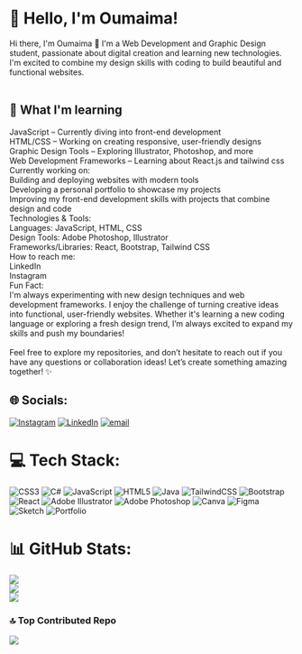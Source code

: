 # 👋 Hello, I'm Oumaima!
Hi there, I'm Oumaima 🎀
I'm a Web Development and Graphic Design student, passionate about digital creation and learning new technologies. I'm excited to combine my design skills with coding to build beautiful and functional websites.<br><br>
 ## 🚀 What I'm learning <br>
JavaScript – Currently diving into front-end development<br>HTML/CSS – Working on creating responsive, user-friendly designs<br>Graphic Design Tools – Exploring Illustrator, Photoshop, and more<br>Web Development Frameworks – Learning about React.js and tailwind css<br>Currently working on:<br>Building and deploying websites with modern tools<br>Developing a personal portfolio to showcase my projects<br>Improving my front-end development skills with projects that combine design and code<br>Technologies & Tools:<br>Languages: JavaScript, HTML, CSS<br>Design Tools: Adobe Photoshop, Illustrator<br>Frameworks/Libraries: React, Bootstrap, Tailwind CSS<br>How to reach me:<br>LinkedIn<br>Instagram<br>Fun Fact:<br>I'm always experimenting with new design techniques and web development frameworks. I enjoy the challenge of turning creative ideas into functional, user-friendly websites. Whether it's learning a new coding language or exploring a fresh design trend, I’m always excited to expand my skills and push my boundaries!<br><br>Feel free to explore my repositories, and don’t hesitate to reach out if you have any questions or collaboration ideas! Let’s create something amazing together! ✨


## 🌐 Socials:
[![Instagram](https://img.shields.io/badge/Instagram-%23E4405F.svg?logo=Instagram&logoColor=white)](https://instagram.com/https://www.instagram.com/ouma2m_a_ks/#) [![LinkedIn](https://img.shields.io/badge/LinkedIn-%230077B5.svg?logo=linkedin&logoColor=white)](https://linkedin.com/in/https://www.linkedin.com/in/kadous-oumaima-b083a0336/) [![email](https://img.shields.io/badge/Email-D14836?logo=gmail&logoColor=white)](mailto:oumaima.ks06@gmail.com) 

# 💻 Tech Stack:
![CSS3](https://img.shields.io/badge/css3-%231572B6.svg?style=for-the-badge&logo=css3&logoColor=white) ![C#](https://img.shields.io/badge/c%23-%23239120.svg?style=for-the-badge&logo=csharp&logoColor=white) ![JavaScript](https://img.shields.io/badge/javascript-%23323330.svg?style=for-the-badge&logo=javascript&logoColor=%23F7DF1E) ![HTML5](https://img.shields.io/badge/html5-%23E34F26.svg?style=for-the-badge&logo=html5&logoColor=white) ![Java](https://img.shields.io/badge/java-%23ED8B00.svg?style=for-the-badge&logo=openjdk&logoColor=white) ![TailwindCSS](https://img.shields.io/badge/tailwindcss-%2338B2AC.svg?style=for-the-badge&logo=tailwind-css&logoColor=white) ![Bootstrap](https://img.shields.io/badge/bootstrap-%238511FA.svg?style=for-the-badge&logo=bootstrap&logoColor=white) ![React](https://img.shields.io/badge/react-%2320232a.svg?style=for-the-badge&logo=react&logoColor=%2361DAFB) ![Adobe Illustrator](https://img.shields.io/badge/adobe%20illustrator-%23FF9A00.svg?style=for-the-badge&logo=adobe%20illustrator&logoColor=white) ![Adobe Photoshop](https://img.shields.io/badge/adobe%20photoshop-%2331A8FF.svg?style=for-the-badge&logo=adobe%20photoshop&logoColor=white) ![Canva](https://img.shields.io/badge/Canva-%2300C4CC.svg?style=for-the-badge&logo=Canva&logoColor=white) ![Figma](https://img.shields.io/badge/figma-%23F24E1E.svg?style=for-the-badge&logo=figma&logoColor=white) ![Sketch](https://img.shields.io/badge/Sketch-FFB387?style=for-the-badge&logo=sketch&logoColor=black) ![Portfolio](https://img.shields.io/badge/Portfolio-%23000000.svg?style=for-the-badge&logo=firefox&logoColor=#FF7139)
# 📊 GitHub Stats:
![](https://github-readme-stats.vercel.app/api?username=oumaimaDevKs&theme=dark&hide_border=false&include_all_commits=false&count_private=false)<br/>
![](https://nirzak-streak-stats.vercel.app/?user=oumaimaDevKs&theme=dark&hide_border=false)<br/>
![](https://github-readme-stats.vercel.app/api/top-langs/?username=oumaimaDevKs&theme=dark&hide_border=false&include_all_commits=false&count_private=false&layout=compact)

### 🔝 Top Contributed Repo
![](https://github-contributor-stats.vercel.app/api?username=oumaimaDevKs&limit=5&theme=dark&combine_all_yearly_contributions=true)

<!-- Proudly created with GPRM ( https://gprm.itsvg.in ) -->
